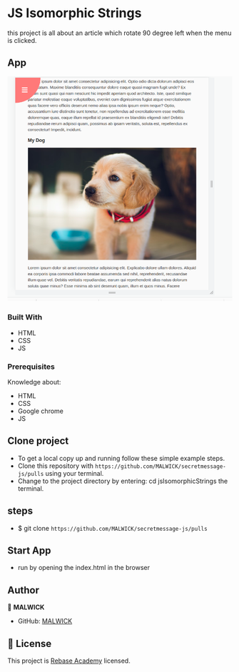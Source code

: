 # JS Isomorphic Strings

this project is all about an article which rotate 90 degree left when the menu is clicked.

## App

![Home](asset/images/Screenshot%20from%202023-01-09%2000-01-59.png)

### Built With

- HTML
- CSS
- JS

### Prerequisites

Knowledge about:

- HTML
- CSS
- Google chrome
- JS

## Clone project

- To get a local copy up and running follow these simple example steps.
- Clone this repository with `https://github.com/MALWICK/secretmessage-js/pulls` using your terminal.
- Change to the project directory by entering: cd jsIsomorphicStrings the terminal.

## steps

- $ git clone `https://github.com/MALWICK/secretmessage-js/pulls`

## Start App

- run by opening the index.html in the browser

## Author

👤 **MALWICK**

- GitHub: [MALWICK](https://github.com/MALWICK/secretmessage-js/pulls)

## 📝 License

This project is [Rebase Academy](./LICENSE) licensed.
